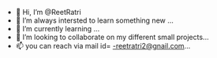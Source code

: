 - 👋 Hi, I’m @ReetRatri
- 👀 I’m always intersted to learn something new ...
- 🌱 I’m currently learning ...
- 💞️ I’m looking to collaborate on my different small projects...
- 📫 you can reach via mail id= -reetratri2@gnail.com...

<!---
ReetRatri/ReetRatri is a ✨ special ✨ repository because its `README.md` (this file) appears on your GitHub profile.
You can click the Preview link to take a look at your changes.
--->
